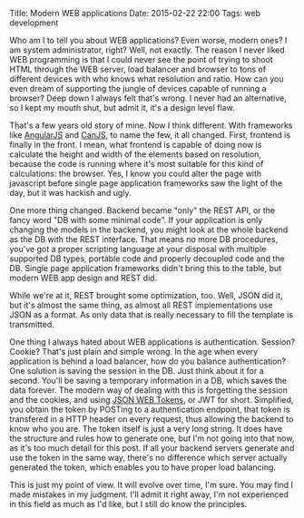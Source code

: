 Title: Modern WEB applications
Date: 2015-02-22 22:00
Tags: web development

Who am I to tell you about WEB applications? Even worse, modern ones? I am
system administrator, right? Well, not exactly. The reason I never liked WEB
programming is that I could never see the point of trying to shoot HTML through
the WEB server, load balancer and browser to tons of different devices with who
knows what resolution and ratio. How can you even dream of supporting the jungle
of devices capable of running a browser? Deep down I always felt that's wrong.
I never had an alternative, so I kept my mouth shut, but admit it, it's a design
level flaw.

That's a few years old story of mine. Now I think different. With frameworks
like [AngularJS](https://angularjs.org/) and [CanJS](http://canjs.com/), to name
the few, it all changed. First, frontend is finally in the front. I mean, what
frontend is capable of doing now is calculate the height and width of the
elements based on resolution, because the code is running where it's most
suitable for this kind of calculations: the browser. Yes, I know you could alter
the page with javascript before single page application frameworks saw the light
of the day, but it was hackish and ugly.

One more thing changed. Backend became "only" the REST API, or the fancy word
"DB with some minimal code". If your application is only changing the models in
the backend, you might look at the whole backend as the DB with the REST
interface. That means no more DB procedures, you've got a proper scripting
language at your disposal with multiple supported DB types, portable code and
properly decoupled code and the DB. Single page application frameworks didn't
bring this to the table, but modern WEB app design and REST did.

While we're at it, REST brought some optimization, too. Well, JSON did it, but
it's almost the same thing, as almost all REST implementations use JSON as a
format. As only data that is really necessary to fill the template is
transmitted.

One thing I always hated about WEB applications is authentication. Session?
Cookie? That's just plain and simple wrong. In the age when every application is
behind a load balancer, how do you balance authentication? One solution is
saving the session in the DB. Just think about it for a second. You'll be saving
a temporary information in a DB, which saves the data forever. The modern way of
dealing with this is forgetting the session and the cookies, and using
[JSON WEB Tokens](http://openid.net/specs/draft-jones-json-web-token-07.html),
or JWT for short. Simplified, you obtain the token by POSTing to a
authentication endpoint, that token is transfered in a HTTP header on every
request, thus allowing the backend to know who you are. The token itself is just
a very long string. It does have the structure and rules how to generate one,
but I'm not going into that now, as it's too much detail for this post. If all
your backend servers generate and use the token in the same way, there's no
difference which server actually generated the token, which enables you to have
proper load balancing.

This is just my point of view. It will evolve over time, I'm sure. You may find
I made mistakes in my judgment. I'll admit it right away, I'm not experienced
in this field as much as I'd like, but I still do know the principles.
